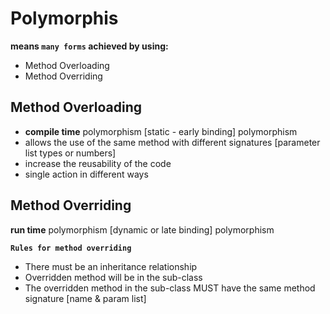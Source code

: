 # Polymorphis
**means `many forms` achieved by using:**
- Method Overloading
- Method Overriding


## Method Overloading
- **compile time** polymorphism [static - early binding] polymorphism
- allows the use of the same method with different signatures [parameter list types or numbers]
- increase the reusability of the code
- single action in different ways

## Method Overriding
**run time** polymorphism [dynamic or late binding] polymorphism

**`Rules for method overriding`** 
- There must be an inheritance relationship
- Overridden method will be in the sub-class
- The overridden method in the sub-class MUST have the same method signature [name & param list]
